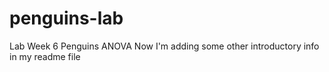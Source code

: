 # penguins-lab
Lab Week 6 Penguins ANOVA
Now I'm adding some other introductory info in my readme file
